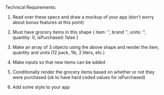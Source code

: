 Technical Requirements:

1. Read over these specs and draw a mockup of your app (don't worry about bonus features at this point)
2. Must have grocery items in this shape
{
  item: '',
  brand '',
  units: '',
  quantity: 0,
  isPurchased: false
}
3. Make an array of 3 objects using the above shape and render the item, quantity and units (12 pack, 1lb, 2 liters, etc.)

4. Make inputs so that new items can be added

5. Conditionally render the grocery items based on whether or not they were purchased (ok to have hard coded values for isPurchased)

6. Add some style to your app
